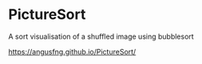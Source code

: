 # PictureSort
A sort visualisation of a shuffled image using bubblesort

https://angusfng.github.io/PictureSort/
